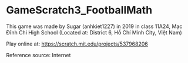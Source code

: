 # GameScratch3_FootballMath

This game was made by Sugar (anhkiet1227) in 2019 in class 11A24, Mạc Đĩnh Chi High School (Located at: District 6, Hồ Chí Minh City, Việt Nam)

Play online at: https://scratch.mit.edu/projects/537968206

Reference source: Internet
